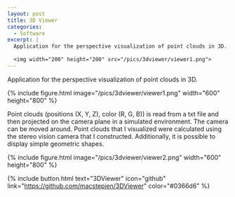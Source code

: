 ```yaml
---
layout: post
title: 3D Viewer
categories:
  - Software
excerpt: |
  Application for the perspective visualization of point clouds in 3D.
   
  <img width="200" height="200" src="/pics/3dviewer/viewer1.png">
---
```


Application for the perspective visualization of point clouds in 3D.

{% include figure.html image="/pics/3dviewer/viewer1.png" width="600" height="800" %}

Point clouds (positions (X, Y, Z), color (R, G, B)) is read from a txt file and then projected on the camera plane in a simulated environment. The camera can be moved around. Point clouds that I visualized were calculated using the stereo vision camera that I constructed. Additionally, it is possible to display simple geometric shapes.

{% include figure.html image="/pics/3dviewer/viewer2.png" width="600" height="800" %}

{% include button.html text="3DViewer" icon="github" link="https://github.com/macstepien/3DViewer" color="#0366d6" %}
